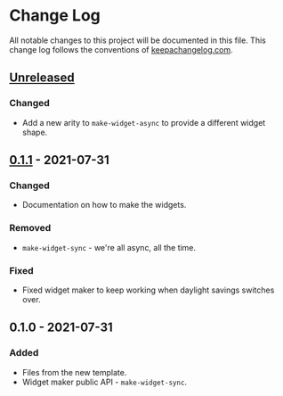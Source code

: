 # Change Log
All notable changes to this project will be documented in this file. This change log follows the conventions of [keepachangelog.com](http://keepachangelog.com/).

## [Unreleased]
### Changed
- Add a new arity to `make-widget-async` to provide a different widget shape.

## [0.1.1] - 2021-07-31
### Changed
- Documentation on how to make the widgets.

### Removed
- `make-widget-sync` - we're all async, all the time.

### Fixed
- Fixed widget maker to keep working when daylight savings switches over.

## 0.1.0 - 2021-07-31
### Added
- Files from the new template.
- Widget maker public API - `make-widget-sync`.

[Unreleased]: https://sourcehost.site/your-name/lein-project/compare/0.1.1...HEAD
[0.1.1]: https://sourcehost.site/your-name/lein-project/compare/0.1.0...0.1.1

